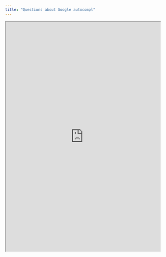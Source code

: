 ```yaml
---
title: "Questions about Google autocompl"
---
```




<iframe height="750" width="100%" src="https://ewelton.github.io/ktest/wiki.html#Questions%20about%20Google%20autocompl"></iframe>

